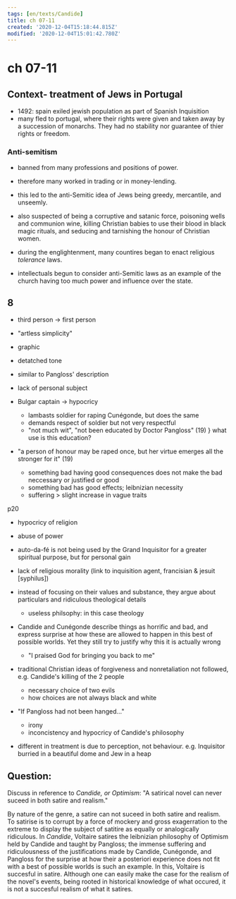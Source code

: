 ```yaml
---
tags: [en/texts/Candide]
title: ch 07-11
created: '2020-12-04T15:18:44.815Z'
modified: '2020-12-04T15:01:42.780Z'
---
```


# ch 07-11

## Context- treatment of Jews in Portugal
- 1492: spain exiled jewish population as part of Spanish Inquisition
- many fled to portugal, where their rights were given and taken away by a succession of monarchs. They had no stability nor guarantee of thier rights or freedom.

### Anti-semitism
- banned from many professions and positions of power.
- therefore many worked in trading or in money-lending.
- this led to the anti-Semitic idea of Jews being greedy, mercantile, and unseemly.
- also suspected of being a corruptive and satanic force, poisoning wells and communion wine, killing Christian babies to use their blood in black magic rituals, and seducing and tarnishing the honour of Christian women.

- during the englightenment, many countires began to enact religious *tolerance* laws.
- intellectuals begun to consider anti-Semitic laws as an example of the church having too much power and influence over the state.


## 8
- third person -> first person
- "artless simplicity"
- graphic
- detatched tone
- similar to Pangloss' description
- lack of personal subject

- Bulgar captain -> hypocricy
  - lambasts soldier for raping Cunégonde, but does the same
  - demands respect of soldier but not very respectful
  - "not much wit", "not been educated by Doctor Pangloss" (19)   } what use is this education?

- "a person of honour may be raped once, but her virtue emerges all the stronger for it"  (19)
  - something bad having good consequences does not make the bad neccessary or justified or good
  - something bad has good effects; leibnizian necessity
  - suffering > slight increase in vague traits

p20
- hypocricy of religion
- abuse of power
- auto-da-fé is not being used by the Grand Inquisitor for a greater spiritual purpose, but for personal gain
- lack of religious morality (link to inquisition agent, francisian & jesuit [syphilus])
- instead of focusing on their values and substance, they argue about particulars and ridiculous theological details
  - useless philsophy: in this case theology
- Candide and Cunégonde describe things as horrific and bad, and express surprise at how these are allowed to happen in this best of possible worlds. Yet they still try to justify why this it is actually wrong
  - "I praised God for bringing you back to me"
- traditional Christian ideas of forgiveness and nonretaliation not followed, e.g. Candide's killing of the 2 people
  - necessary choice of two evils
  - how choices are not always black and white
- "If Pangloss had not been hanged..."
  - irony
  - inconcistency and hypocricy of Candide's philosophy

- different in treatment is due to perception, not behaviour. e.g. Inquisitor burried in a beautiful dome and Jew in a heap



## Question:
Discuss in reference to *Candide, or Optimism*: "A satirical novel can never suceed in both satire and realism."

By nature of the genre, a satire can not suceed in both satire and realism. To satirise is to corrupt by a force of mockery and gross exagerration to the extreme to display the subject of satitire as equally or analogically ridiculous. In *Candide*, Voltaire satires the leibnizian philosophy of Optimism held by Candide and taught by Pangloss; the immense suffering and ridiculousness of the justifications made by Candide, Cunégonde, and Pangloss for the surprise at how their a posteriori experience does not fit with a best of possible worlds is such an example. In this, Voltaire is succesful in satire. Although one can easily make the case for the realism of the novel's events, being rooted in historical knowledge of what occured, it is not a succesful realism of what it satires.



